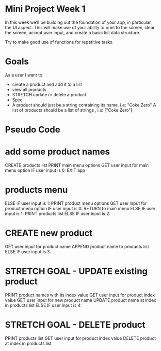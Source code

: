 # Mini Project Week 1
In this week we'll be building out the foundation of your app, in particular, the UI aspect. This will make use of your ability to print to the screen, clear the screen, accept user input, and create a basic list data structure.

Try to make good use of functions for repetitive tasks.

# Goals
As a user I want to:
- create a product and add it to a list
- view all products
- STRETCH update or delete a product
- Spec
- A product should just be a string containing its name, i.e: "Coke Zero" A list of products should be a list of strings , i.e: ["Coke Zero"]

# Pseudo Code

# add some product names
CREATE products list
PRINT main menu options
GET user input for main menu option
IF user input is 0:
EXIT app

# products menu
ELSE IF user input is 1:
PRINT product menu options
GET user input for product menu option
IF user input is 0:
RETURN to main menu
ELSE IF user input is 1:
PRINT products list
ELSE IF user input is 2:

# CREATE new product
GET user input for product name
APPEND product name to products list
ELSE IF user input is 3:

# STRETCH GOAL - UPDATE existing product
PRINT product names with its index value
GET user input for product index value
GET user input for new product name
UPDATE product name at index in products list
ELSE IF user input is 4:

# STRETCH GOAL - DELETE product
PRINT products list
GET user input for product index value
DELETE product at index in products list